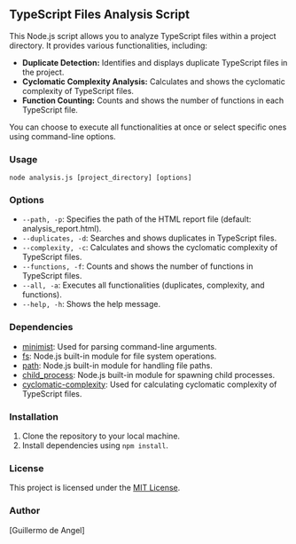 ## TypeScript Files Analysis Script

This Node.js script allows you to analyze TypeScript files within a project directory. It provides various functionalities, including:

- **Duplicate Detection:** Identifies and displays duplicate TypeScript files in the project.
- **Cyclomatic Complexity Analysis:** Calculates and shows the cyclomatic complexity of TypeScript files.
- **Function Counting:** Counts and shows the number of functions in each TypeScript file.

You can choose to execute all functionalities at once or select specific ones using command-line options.

### Usage

```
node analysis.js [project_directory] [options]
```

### Options

- `--path, -p`: Specifies the path of the HTML report file (default: analysis_report.html).
- `--duplicates, -d`: Searches and shows duplicates in TypeScript files.
- `--complexity, -c`: Calculates and shows the cyclomatic complexity of TypeScript files.
- `--functions, -f`: Counts and shows the number of functions in TypeScript files.
- `--all, -a`: Executes all functionalities (duplicates, complexity, and functions).
- `--help, -h`: Shows the help message.

### Dependencies

- [minimist](https://www.npmjs.com/package/minimist): Used for parsing command-line arguments.
- [fs](https://nodejs.org/api/fs.html): Node.js built-in module for file system operations.
- [path](https://nodejs.org/api/path.html): Node.js built-in module for handling file paths.
- [child_process](https://nodejs.org/api/child_process.html): Node.js built-in module for spawning child processes.
- [cyclomatic-complexity](https://www.npmjs.com/package/cyclomatic-complexity): Used for calculating cyclomatic complexity of TypeScript files.

### Installation

1. Clone the repository to your local machine.
2. Install dependencies using `npm install`.

### License

This project is licensed under the [MIT License](LICENSE).

### Author

[Guillermo de Angel]
